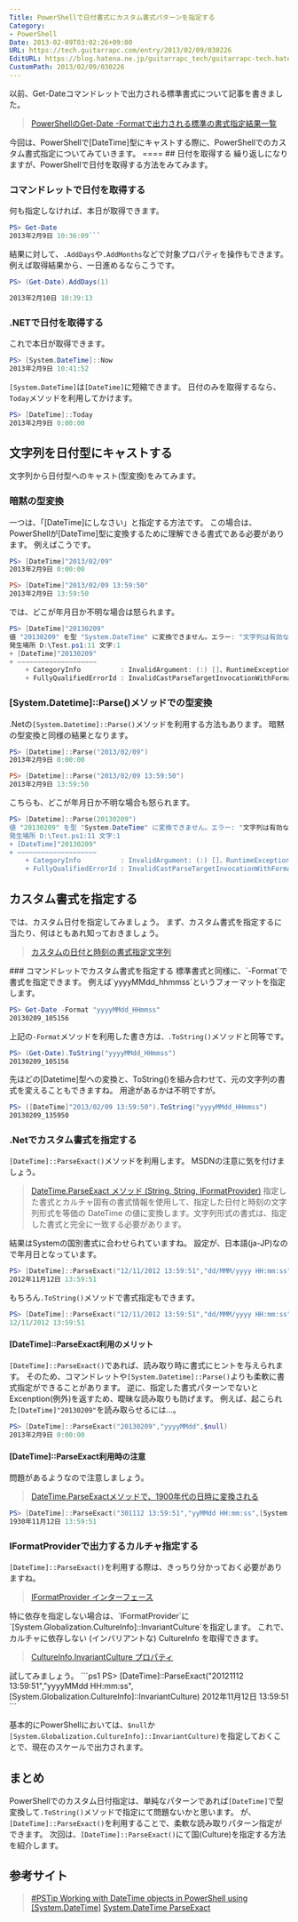 ```yaml
---
Title: PowerShellで日付書式にカスタム書式パターンを指定する
Category:
- PowerShell
Date: 2013-02-09T03:02:26+09:00
URL: https://tech.guitarrapc.com/entry/2013/02/09/030226
EditURL: https://blog.hatena.ne.jp/guitarrapc_tech/guitarrapc-tech.hatenablog.com/atom/entry/11696248318757675419
CustomPath: 2013/02/09/030226
---
```


以前、Get-Dateコマンドレットで出力される標準書式について記事を書きました。
<blockquote><a href="http://guitarrapc.wordpress.com/2013/01/23/powershell%e3%81%aeget-date-format%e3%81%a7%e5%87%ba%e5%8a%9b%e3%81%95%e3%82%8c%e3%82%8b%e6%a8%99%e6%ba%96%e3%81%ae%e6%9b%b8%e5%bc%8f%e6%8c%87%e5%ae%9a%e7%b5%90%e6%9e%9c%e4%b8%80%e8%a6%a7/" target="_blank">PowerShellのGet-Date -Formatで出力される標準の書式指定結果一覧</a></blockquote>
今回は、PowerShellで[DateTime]型にキャストする際に、PowerShellでのカスタム書式指定についてみていきます。 ====
## 日付を取得する
繰り返しになりますが、PowerShellで日付を取得する方法をみてみます。

### コマンドレットで日付を取得する
何も指定しなければ、本日が取得できます。

```ps1
PS> Get-Date
2013年2月9日 10:36:09```
```

結果に対して、`.AddDays`や`.AddMonths`などで対象プロパティを操作もできます。 例えば取得結果から、一日進めるならこうです。

```ps1
PS> (Get-Date).AddDays(1)

2013年2月10日 10:39:13
```

### .NETで日付を取得する

これで本日が取得できます。

```ps1
PS> [System.DateTime]::Now
2013年2月9日 10:41:52
```

`[System.DateTime]`は`[DateTime]`に短縮できます。 日付のみを取得するなら、`Today`メソッドを利用してかけます。

```ps1
PS> [DateTime]::Today
2013年2月9日 0:00:00
```

## 文字列を日付型にキャストする
文字列から日付型へのキャスト(型変換)をみてみます。
### 暗黙の型変換
一つは、「[DateTime]にしなさい」と指定する方法です。 この場合は、PowerShellが[DateTime]型に変換するために理解できる書式である必要があります。 例えばこうです。
```ps1
PS> [DateTime]"2013/02/09"
2013年2月9日 0:00:00

PS> [DateTime]"2013/02/09 13:59:50"
2013年2月9日 13:59:50
```

では、どこが年月日か不明な場合は怒られます。
```ps1
PS> [DateTime]"20130209"
値 "20130209" を型 "System.DateTime" に変換できません。エラー: "文字列は有効な DateTime ではありませんでした。"
発生場所 D:\Test.ps1:11 文字:1
+ [DateTime]"20130209"
+ ~~~~~~~~~~~~~~~~~~~~
    + CategoryInfo          : InvalidArgument: (:) []、RuntimeException
    + FullyQualifiedErrorId : InvalidCastParseTargetInvocationWithFormatProvider
```

### [System.Datetime]::Parse()メソッドでの型変換
.Netの`[System.Datetime]::Parse()`メソッドを利用する方法もあります。 暗黙の型変換と同様の結果となります。

```ps1
PS> [Datetime]::Parse("2013/02/09")
2013年2月9日 0:00:00

PS> [Datetime]::Parse("2013/02/09 13:59:50")
2013年2月9日 13:59:50
```

こちらも、どこが年月日か不明な場合も怒られます。

```ps1
PS> [Datetime]::Parse(20130209")
値 "20130209" を型 "System.DateTime" に変換できません。エラー: "文字列は有効な DateTime ではありませんでした。"
発生場所 D:\Test.ps1:11 文字:1
+ [DateTime]"20130209"
+ ~~~~~~~~~~~~~~~~~~~~
    + CategoryInfo          : InvalidArgument: (:) []、RuntimeException
    + FullyQualifiedErrorId : InvalidCastParseTargetInvocationWithFormatProvider
```

## カスタム書式を指定する
では、カスタム日付を指定してみましょう。 まず、カスタム書式を指定するに当たり、何はともあれ知っておきましょう。
<blockquote><a href="http://msdn.microsoft.com/ja-jp/library/vstudio/8kb3ddd4.aspx" target="_blank">カスタムの日付と時刻の書式指定文字列</a></blockquote>
### コマンドレットでカスタム書式を指定する
標準書式と同様に、`-Format`で書式を指定できます。 例えば`yyyyMMdd_hhmmss`というフォーマットを指定します。

```ps1
PS> Get-Date -Format "yyyyMMdd_HHmmss"
20130209_105156
```

上記の`-Format`メソッドを利用した書き方は`、.ToString()`メソッドと同等です。
```ps1
PS> (Get-Date).ToString("yyyyMMdd_HHmmss")
20130209_105156
```

先ほどの[Datetime]型への変換と、ToString()を組み合わせて、元の文字列の書式を変えることもできますね。 用途があるかは不明ですが。
```ps1
PS> ([DateTime]"2013/02/09 13:59:50").ToString("yyyyMMdd_HHmmss")
20130209_135950
```

### .Netでカスタム書式を指定する
`[DateTime]::ParseExact()`メソッドを利用します。 MSDNの注意に気を付けましょう。
<blockquote><a href="http://msdn.microsoft.com/ja-jp/library/w2sa9yss(v=vs.80).aspx" target="_blank">DateTime.ParseExact メソッド (String, String, IFormatProvider)</a> 指定した書式とカルチャ固有の書式情報を使用して、指定した日付と時刻の文字列形式を等価の DateTime の値に変換します。文字列形式の書式は、指定した書式と完全に一致する必要があります。</blockquote>

結果はSystemの国別書式に合わせられていますね。 設定が、日本語(ja-JP)なので年月日となっています。

```ps1
PS> [DateTime]::ParseExact("12/11/2012 13:59:51","dd/MMM/yyyy HH:mm:ss",$null)
2012年11月12日 13:59:51
```

もちろん`.ToString()`メソッドで書式指定もできます。

```ps1
PS> [DateTime]::ParseExact("12/11/2012 13:59:51","dd/MMM/yyyy HH:mm:ss",$null).ToString("dd/MMM/yyyy HH:mm:ss"
12/11/2012 13:59:51
```

#### [DateTime]::ParseExact利用のメリット
`[DateTime]::ParseExact()`であれば、読み取り時に書式にヒントを与えられます。 そのため、コマンドレットや`[System.Datetime]::Parse()`よりも柔軟に書式指定ができることがあります。 逆に、指定した書式パターンでないとExcenption(例外)を返すため、曖昧な読み取りも防げます。 例えば、起こられた`[DateTime]"20130209"`を読み取らせるには…。

```ps1
PS> [DateTime]::ParseExact("20130209","yyyyMMdd",$null)
2013年2月9日 0:00:00
```

#### [DateTime]::ParseExact利用時の注意

問題があるようなので注意しましょう。

<blockquote><a href="http://d.hatena.ne.jp/atsukanrock/20090318/1237354707" target="_blank">DateTime.ParseExactメソッドで、1900年代の日時に変換される</a></blockquote>

```ps1
PS> [DateTime]::ParseExact("301112 13:59:51","yyMMdd HH:mm:ss",[System.Globalization.CultureInfo]::InvariantCulture)
1930年11月12日 13:59:51
```

### IFormatProviderで出力するカルチャ指定する
`[DateTime]::ParseExact()`を利用する際は、きっちり分かっておく必要がありますね。
<blockquote><a href="http://msdn.microsoft.com/ja-jp/library/system.iformatprovider(v=vs.80).aspx" target="_blank">IFormatProvider インターフェース</a></blockquote>
特に依存を指定しない場合は、`IFormatProvider`に`[System.Globalization.CultureInfo]::InvariantCulture`を指定します。 これで、カルチャに依存しない (インバリアントな) CultureInfo を取得できます。
<blockquote><a href="http://msdn.microsoft.com/ja-jp/library/system.globalization.cultureinfo.invariantculture(v=vs.80).aspx" target="_blank">CultureInfo.InvariantCulture プロパティ</a></blockquote>
試してみましょう。
```ps1
PS> [DateTime]::ParseExact("20121112 13:59:51","yyyyMMdd HH:mm:ss",[System.Globalization.CultureInfo]::InvariantCulture)
2012年11月12日 13:59:51
```

基本的にPowerShellにおいては、`$null`か`[System.Globalization.CultureInfo]::InvariantCulture)`を指定しておくことで、現在のスケールで出力されます。
## まとめ
PowerShellでのカスタム日付指定は、単純なパターンであれば`[DateTime]`で型変換して`.ToString()`メソッドで指定にて問題ないかと思います。 が、`[DateTime]::ParseExact()`を利用することで、柔軟な読み取りパターン指定ができます。 次回は、`[DateTime]::ParseExact()`にて国(Culture)を指定する方法を紹介します。
## 参考サイト
<blockquote><a href="http://www.powershellmagazine.com/2012/10/04/pstip-working-with-datetime-objects-in-powershell-using-system-datetime/" target="_blank">#PSTip Working with DateTime objects in PowerShell using [System.DateTime]</a> <a href="http://winpowershell.blogspot.jp/2006/09/systemdatetime-parseexact.html" target="_blank">System.DateTime ParseExact</a></blockquote>
